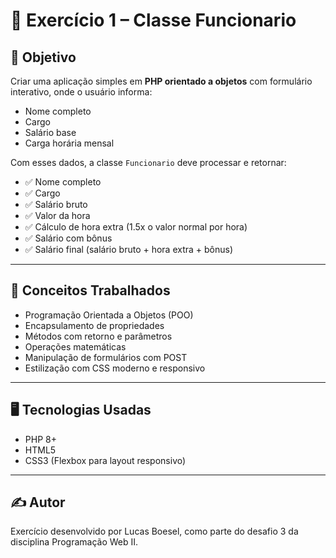 # 🧾 Exercício 1 – Classe Funcionario

## 🎯 Objetivo

Criar uma aplicação simples em **PHP orientado a objetos** com formulário interativo, onde o usuário informa:

- Nome completo
- Cargo
- Salário base
- Carga horária mensal

Com esses dados, a classe `Funcionario` deve processar e retornar:

- ✅ Nome completo
- ✅ Cargo
- ✅ Salário bruto
- ✅ Valor da hora
- ✅ Cálculo de hora extra (1.5x o valor normal por hora)
- ✅ Salário com bônus
- ✅ Salário final (salário bruto + hora extra + bônus)

---

## 🧠 Conceitos Trabalhados

- Programação Orientada a Objetos (POO)
- Encapsulamento de propriedades
- Métodos com retorno e parâmetros
- Operações matemáticas
- Manipulação de formulários com POST
- Estilização com CSS moderno e responsivo

---


## 🖥️ Tecnologias Usadas

- PHP 8+
- HTML5
- CSS3 (Flexbox para layout responsivo)

---

## ✍️ Autor

Exercício desenvolvido por Lucas Boesel, como parte do desafio 3 da disciplina Programação Web II.